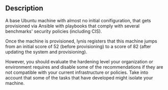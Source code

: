## Description
A base Ubuntu machine with almost no initial conifiguration, that gets provisioned via Ansible with playbooks that comply with several benchmarks' security policies (including CIS).

Once the machine is provisioned, lynis registers that this machine jumps from an initial score of 52 (before provisioning) to a score of 82 (after updating the system and provisioning).

However, you should evaluate the hardening level your organization or environment requires and disable some of the 
recommendations if they are not compatible with your current infrastructure or policies. Take into account that some of the tasks that have developed might isolate your machine.